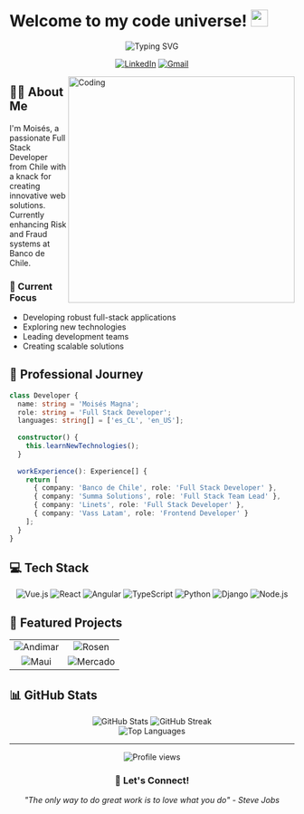 # Welcome to my code universe! <img src="https://media.giphy.com/media/hvRJCLFzcasrR4ia7z/giphy.gif" width="30">

<div align="center">
  <img src="https://readme-typing-svg.herokuapp.com?font=Fira+Code&pause=1000&color=2196F3&center=true&vCenter=true&width=435&lines=Full+Stack+Developer;4%2B+years+of+coding+experience;Always+learning+new+technologies" alt="Typing SVG" />
  
  <br>
  
  [![LinkedIn](https://img.shields.io/badge/LinkedIn-0077B5?style=for-the-badge&logo=linkedin&logoColor=white)](https://www.linkedin.com/in/moisesmagna)
  [![Gmail](https://img.shields.io/badge/Gmail-D14836?style=for-the-badge&logo=gmail&logoColor=white)](mailto:moisesmagna@gmail.com)
</div>

<img align="right" alt="Coding" width="400" src="https://media.giphy.com/media/qgQUggAC3Pfv687qPC/giphy.gif">

## 👨‍💻 About Me

I'm Moisés, a passionate Full Stack Developer from Chile with a knack for creating innovative web solutions. Currently enhancing Risk and Fraud systems at Banco de Chile.

### 🎯 Current Focus
- Developing robust full-stack applications
- Exploring new technologies
- Leading development teams
- Creating scalable solutions

## 🚀 Professional Journey

```typescript
class Developer {
  name: string = 'Moisés Magna';
  role: string = 'Full Stack Developer';
  languages: string[] = ['es_CL', 'en_US'];
  
  constructor() {
    this.learnNewTechnologies();
  }
  
  workExperience(): Experience[] {
    return [
      { company: 'Banco de Chile', role: 'Full Stack Developer' },
      { company: 'Summa Solutions', role: 'Full Stack Team Lead' },
      { company: 'Linets', role: 'Full Stack Developer' },
      { company: 'Vass Latam', role: 'Frontend Developer' }
    ];
  }
}
```

## 💻 Tech Stack

<div align="center">
  
  ![Vue.js](https://img.shields.io/badge/Vue.js-35495E?style=for-the-badge&logo=vue.js&logoColor=4FC08D)
  ![React](https://img.shields.io/badge/React-20232A?style=for-the-badge&logo=react&logoColor=61DAFB)
  ![Angular](https://img.shields.io/badge/Angular-DD0031?style=for-the-badge&logo=angular&logoColor=white)
  ![TypeScript](https://img.shields.io/badge/TypeScript-007ACC?style=for-the-badge&logo=typescript&logoColor=white)
  ![Python](https://img.shields.io/badge/Python-3776AB?style=for-the-badge&logo=python&logoColor=white)
  ![Django](https://img.shields.io/badge/Django-092E20?style=for-the-badge&logo=django&logoColor=white)
  ![Node.js](https://img.shields.io/badge/Node.js-43853D?style=for-the-badge&logo=node.js&logoColor=white)
  
</div>

## 🌟 Featured Projects

<div align="center">
  <table>
    <tr>
      <td align="center">
        <img src="https://img.shields.io/badge/Andimar-Vue%20%2B%20Django-blue?style=for-the-badge" alt="Andimar"/>
      </td>
      <td align="center">
        <img src="https://img.shields.io/badge/Rosen-E--commerce-red?style=for-the-badge" alt="Rosen"/>
      </td>
    </tr>
    <tr>
      <td align="center">
        <img src="https://img.shields.io/badge/Maui%20and%20Sons-Brand%20Website-green?style=for-the-badge" alt="Maui"/>
      </td>
      <td align="center">
        <img src="https://img.shields.io/badge/Mercado%20Público-Government-yellow?style=for-the-badge" alt="Mercado"/>
      </td>
    </tr>
  </table>
</div>

## 📊 GitHub Stats

<div align="center">
  <img src="https://github-readme-stats.vercel.app/api?username=mmagna&show_icons=true&theme=tokyonight" alt="GitHub Stats" />
  <img src="https://github-readme-streak-stats.herokuapp.com/?user=mmagna&theme=tokyonight" alt="GitHub Streak" />
</div>

<div align="center">
  <img src="https://github-readme-stats.vercel.app/api/top-langs/?username=mmagna&layout=compact&theme=tokyonight" alt="Top Languages" />
</div>

---

<div align="center">
  <img src="https://komarev.com/ghpvc/?username=mmagna&color=blueviolet" alt="Profile views" />
  
  ### 💬 Let's Connect!
  
  _"The only way to do great work is to love what you do" - Steve Jobs_
</div>
